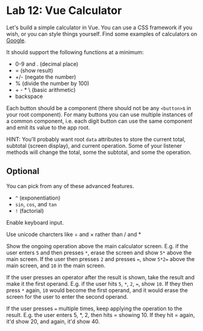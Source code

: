 # Lab 12: Vue Calculator

Let's build a simple calculator in Vue. You can use a CSS framework if you wish, or you can style things yourself. Find some examples of calculators on [Google](https://www.google.com/search?q=calculator+screenshot&rlz=1C1CHBF_enUS752US752&source=lnms&tbm=isch&sa=X&ved=0ahUKEwie2JG15M3WAhUQ-mMKHUdsCnkQ_AUICigB&biw=1536&bih=772&dpr=1.25).

It should support the following functions at a minimum:

- 0-9 and . (decimal place)
- = (show result)
- +/- (negate the number)
- % (divide the number by 100)
- \+ \- \* \\ (basic arithmetic)
- backspace

Each button should be a component (there should not be any `<button>`s in your root component). For many buttons you can use multiple instances of a common component, i.e. each digit button can use the same component and emit its value to the app root.

HINT: You'll probably want root `data` attributes to store the current total, subtotal (screen display), and current operation. Some of your listener methods will change the total, some the subtotal, and some the operation.

## Optional

You can pick from any of these advanced features.

- `^` (exponentiation)
- `sin`, `cos`, and `tan`
- `!` (factorial)

Enable keyboard input.

Use unicode charcters like ÷ and × rather than / and *

Show the ongoing operation above the main calculator screen. E.g. if the user enters `5` and then presses `*`, erase the screen and show `5*` above the main screen. If the user then presses `2` and presses `=`, show `5*2=` above the main screen, and `10` in the main screen.

If the user presses an operator after the result is shown, take the result and make it the first operand. E.g. if the user hits `5`, `*`, `2`, `=`, show `10`. If they then press `*` again, `10` would become the first operand, and it would erase the screen for the user to enter the second operand.

If the user presses `=` multiple times, keep applying the operation to the result. E.g. the user enters 5, *, 2, then hits = showing 10. If they hit = again, it'd show 20, and again, it'd show 40.
